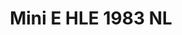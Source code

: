 ---
    title: Mini E HLE 1983 NL
    slug: Mini-E-HLE-1983-NL
    description:
    code: Mini-E-HLE-1983-NL
    image: https://cmdiy-archive.s3.us-east-1.amazonaws.com/adverts/images/Mini+E+HLE+1983+NL.jpeg
    download: https://cmdiy-archive.s3.us-east-1.amazonaws.com/adverts/documents/Mini+E+HLE+1983+NL.pdf
---